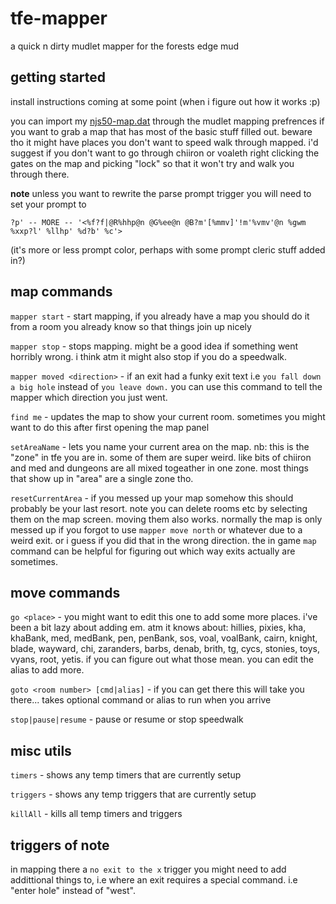 # tfe-mapper
a quick n dirty mudlet mapper for the forests edge mud

## getting started

install instructions coming at some point (when i figure out how it works :p)

you can import my [njs50-map.dat](https://github.com/njs50/tfe-mapper/raw/master/njs50-map.dat) through the mudlet mapping prefrences if you want to grab a map that has most of the basic stuff filled out. beware tho it might have places you don't want to speed walk through mapped. i'd suggest if you don't want to go through chiiron or voaleth right clicking the gates on the map and picking "lock" so that it won't try and walk you through there.

**note** unless you want to rewrite the parse prompt trigger you will need to set your prompt to

``` ?p' -- MORE -- '<%f?f|@R%hhp@n @G%ee@n @B?m'[%mmv]'!m'%vmv'@n %gwm %xxp?l' %llhp' %d?b' %c'> ```

(it's more or less prompt color, perhaps with some prompt cleric stuff added in?)

## map commands

`mapper start` - start mapping, if you already have a map you should do it from a room you already know so that things join up nicely

`mapper stop` - stops mapping. might be a good idea if something went horribly wrong. i think atm it might also stop if you do a speedwalk.

`mapper moved <direction>` - if an exit had a funky exit text i.e `you fall down a big hole` instead of `you leave down.` you can use this command to tell the mapper which direction you just went.

`find me` - updates the map to show your current room. sometimes you might want to do this after first opening the map panel

`setAreaName` - lets you name your current area on the map. nb: this is the "zone" in tfe you are in. some of them are super weird. like bits of chiiron and med and dungeons are all mixed togeather in one zone. most things that show up in "area" are a single zone tho.

`resetCurrentArea` - if you messed up your map somehow this should probably be your last resort. note you can delete rooms etc by selecting them on the map screen. moving them also works. normally the map is only messed up if you forgot to use `mapper move north` or whatever due to a weird exit. or i guess if you did that in the wrong direction. the in game `map` command can be helpful for figuring out which way exits actually are sometimes. 

## move commands

`go <place>` - you might want to edit this one to add some more places. i've been a bit lazy about adding em. atm it knows about: hillies, pixies, kha, khaBank, med, medBank, pen, penBank, sos, voal, voalBank, cairn, knight, blade, wayward, chi, zaranders, barbs, denab, brith, tg, cycs, stonies, toys, vyans, root, yetis. if you can figure out what those mean. you can edit the alias to add more.

`goto <room number> [cmd|alias]` - if you can get there this will take you there... takes optional command or alias to run when you arrive

`stop|pause|resume` - pause or resume or stop speedwalk

## misc utils

`timers` - shows any temp timers that are currently setup

`triggers` - shows any temp triggers that are currently setup

`killAll` - kills all temp timers and triggers


## triggers of note

in mapping there a `no exit to the x` trigger you might need to add addittional things to, i.e where an exit requires a special command. i.e "enter hole" instead of "west".




